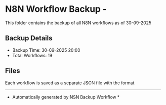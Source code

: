 # N8N Workflow Backup - 
This folder contains the backup of all N8N workflows as of 30-09-2025

## Backup Details
- Backup Time: 30-09-2025 20:00
- Total Workflows: 19

## Files
Each workflow is saved as a separate JSON file with the format

-----------
* Automatically generated by NSN Backup Workflow *